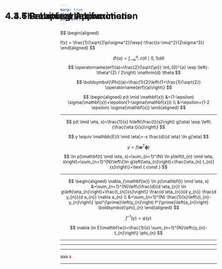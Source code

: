 ```yaml
---
marp: true
theme: default
paginate: true
---
```


<style>
    h1{
        position: absolute;
        left: 50px; top: 50px;
    }
</style>

# 4.3.5 Probit regression

$$
\begin{aligned}

f(x) = \frac{1}{\sqrt{2\pi\sigma^2}}\exp{-\frac{(x-\mu)^2}{2\sigma^3}}
\end{aligned}
$$

$$
\Phi(a)=\int_{-\infty}^{a} \mathcal{N}(\theta \mid 0,1) \mathrm{d} \theta
$$
$$
\operatorname{erf}(a)=\frac{2}{\sqrt{\pi}} \int_{0}^{a} \exp \left(-\theta^{2} / 2\right) \mathrm{d} \theta
$$

$$
\boldsymbol{\Phi}(a)=\frac{1}{2}\left\{1+\frac{1}{\sqrt{2}} \operatorname{erf}(a)\right\}
$$

$$
\begin{aligned}
p(t \mid \mathbf{x}) &=(1-\epsilon) \sigma(\mathbf{x})+\epsilon(1-\sigma(\mathbf{x})) \\
&=\epsilon+(1-2 \epsilon) \sigma(\mathbf{x})
\end{aligned}
$$

---

# 4.3.6 Canonical link functions

$$
p(t \mid \eta, s)=\frac{1}{s} h\left(\frac{t}{s}\right) g(\eta) \exp \left\{\frac{\eta t}{s}\right\}
$$

$$
y \equiv \mathbb{E}[t \mid \eta]=-s \frac{d}{d \eta} \ln g(\eta)
$$

$$
y=f\left(\mathbf{w}^{\mathrm{T}} \boldsymbol{\phi}\right)
$$

$$
\ln p(\mathbf{t} \mid \eta, s)=\sum_{n=1}^{N} \ln p\left(t_{n} \mid \eta, s\right)=\sum_{n=1}^{N}\left\{\ln g\left(\eta_{n}\right)+\frac{\eta_{n} t_{n}}{s}\right\}+\text { const }
$$

---

$$
\begin{aligned}
\nabla_{\mathbf{w}} \ln p(\mathbf{t} \mid \eta, s) &=\sum_{n=1}^{N}\left\{\frac{d}{d \eta_{n}} \ln g\left(\eta_{n}\right)+\frac{t_{n}}{s}\right\} \frac{d \eta_{n}}{d y_{n}} \frac{d y_{n}}{d a_{n}} \nabla a_{n} \\
&=\sum_{n=1}^{N} \frac{1}{s}\left\{t_{n}-y_{n}\right\} \psi^{\prime}\left(y_{n}\right) f^{\prime}\left(a_{n}\right) \boldsymbol{\phi}_{n}
\end{aligned}
$$

$$
f^{-1}(y)=\psi(y)
$$

$$
\nabla \ln E(\mathbf{w})=\frac{1}{s} \sum_{n=1}^{N}\left\{y_{n}-t_{n}\right\} \phi_{n}
$$

---
# 4.4 The Laplace Approximation

---



---
<style scoped>
  section {
    font-size: 400%;
  }
</style>

aaa
<span style="color:red">a<span>

---
